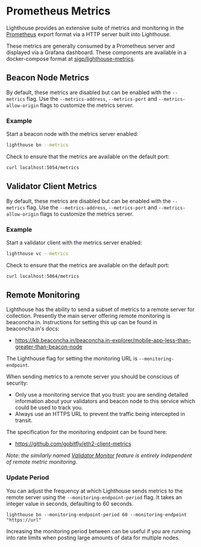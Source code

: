 # Prometheus Metrics

Lighthouse provides an extensive suite of metrics and monitoring in the
[Prometheus](https://prometheus.io/docs/introduction/overview/) export format
via a HTTP server built into Lighthouse.

These metrics are generally consumed by a Prometheus server and displayed via a
Grafana dashboard. These components are available in a docker-compose format at
[sigp/lighthouse-metrics](https://github.com/sigp/lighthouse-metrics).

## Beacon Node Metrics

By default, these metrics are disabled but can be enabled with the `--metrics`
flag. Use the `--metrics-address`, `--metrics-port` and
`--metrics-allow-origin` flags to customize the metrics server.

### Example

Start a beacon node with the metrics server enabled:

```bash
lighthouse bn --metrics
```

Check to ensure that the metrics are available on the default port:

```bash
curl localhost:5054/metrics
```

## Validator Client Metrics

By default, these metrics are disabled but can be enabled with the `--metrics`
flag. Use the `--metrics-address`, `--metrics-port` and
`--metrics-allow-origin` flags to customize the metrics server.

### Example

Start a validator client with the metrics server enabled:

```bash
lighthouse vc --metrics
```

Check to ensure that the metrics are available on the default port:

```bash
curl localhost:5064/metrics
```

## Remote Monitoring

Lighthouse has the ability to send a subset of metrics to a remote server for collection. Presently
the main server offering remote monitoring is beaconcha.in. Instructions for setting this up
can be found in beaconcha.in's docs:

- <https://kb.beaconcha.in/beaconcha.in-explorer/mobile-app-less-than-greater-than-beacon-node>

The Lighthouse flag for setting the monitoring URL is `--monitoring-endpoint`.

When sending metrics to a remote server you should be conscious of security:

- Only use a monitoring service that you trust: you are sending detailed information about
  your validators and beacon node to this service which could be used to track you.
- Always use an HTTPS URL to prevent the traffic being intercepted in transit.

The specification for the monitoring endpoint can be found here:

- <https://github.com/gobitfly/eth2-client-metrics>

_Note: the similarly named [Validator Monitor](./validator-monitoring.md) feature is entirely
independent of remote metric monitoring_.

### Update Period

You can adjust the frequency at which Lighthouse sends metrics to the remote server using the
`--monitoring-endpoint-period` flag. It takes an integer value in seconds, defaulting to 60
seconds.

```
lighthouse bn --monitoring-endpoint-period 60 --monitoring-endpoint "https://url"
```

Increasing the monitoring period between can be useful if you are running into rate limits when
posting large amounts of data for multiple nodes.
